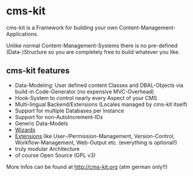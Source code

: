 cms-kit
=======

cms-kit is a Framework for building your own Content-Management-Applications.

Unlike normal Content-Management-Systems there is no pre-defined (Data-)Structure so you are completely free to build whatever you like.

## cms-kit features

* Data-Modeling: User defined content Classes and DBAL-Objects via build-in Code-Generator (no expensive MVC-Overhead)
* Hook-System to control nearly every Aspect of your CMS
* Multi-lingual Backend/Extensions (Locales managed by cms-kit itself)
* Support for multiple Databases per Instance
* Support for non-AutoIncrement-IDs
* Generic Data-Models
* [Wizards](//github.com/cmskit/wizards)
* [Extensions](//github.com/cmskit/extensions) like User-/Permission-Management, Version-Control, Workflow-Management, Web-Output etc. (everything is optional!)
* truly modular Architecture
* of course Open Source (GPL v3)


More Infos can be found at <http://cms-kit.org> (atm german only!!)
